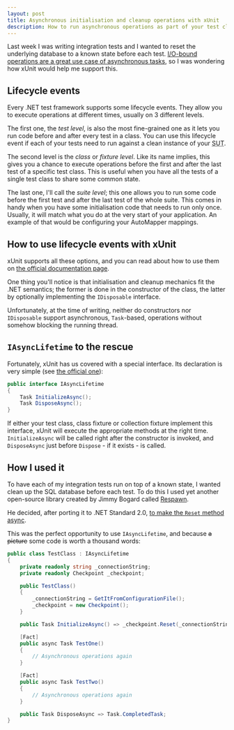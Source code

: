 ```yaml
---
layout: post
title: Asynchronous initialisation and cleanup operations with xUnit
description: How to run asynchronous operations as part of your test classes lifetime
---
```


Last week I was writing integration tests and I wanted to reset the underlying database to a known state before each test.
[I/O-bound operations are a great use case of asynchronous tasks](https://docs.microsoft.com/en-us/dotnet/standard/async-in-depth#deeper-dive-into-tasks-for-an-io-bound-operation), so I was wondering how xUnit would help me support this.

## Lifecycle events

Every .NET test framework supports some lifecycle events.
They allow you to execute operations at different times, usually on 3 different levels.

The first one, the _test level_, is also the most fine-grained one as it lets you run code before and after every test in a class.
You can use this lifecycle event if each of your tests need to run against a clean instance of your <abbr title="System Under Test">SUT</abbr>.

The second level is the _class_ or _fixture level_.
Like its name implies, this gives you a chance to execute operations before the first and after the last test of a specific test class.
This is useful when you have all the tests of a single test class to share some common state.

The last one, I'll call the _suite level_; this one allows you to run some code before the first test and after the last test of the whole suite.
This comes in handy when you have some initialisation code that needs to run only once.
Usually, it will match what you do at the very start of your application.
An example of that would be configuring your AutoMapper mappings.

## How to use lifecycle events with xUnit

xUnit supports all these options, and you can read about how to use them on [the official documentation page](https://xunit.github.io/docs/shared-context.html).

One thing you'll notice is that initialisation and cleanup mechanics fit the .NET semantics; the former is done in the constructor of the class, the latter by optionally implementing the `IDisposable` interface.

Unfortunately, at the time of writing, neither do constructors nor `IDisposable` support asynchronous, `Task`-based, operations without somehow blocking the running thread.

## `IAsyncLifetime` to the rescue

Fortunately, xUnit has us covered with a special interface.
Its declaration is very simple (see [the official one](https://github.com/xunit/xunit/blob/master/src/xunit.core/IAsyncLifetime.cs)):

```csharp
public interface IAsyncLifetime
{
    Task InitializeAsync();
    Task DisposeAsync();
}
```

If either your test class, class fixture or collection fixture implement this interface, xUnit will execute the appropriate methods at the right time.
`InitializeAsync` will be called right after the constructor is invoked, and `DisposeAsync` just before `Dispose` - if it exists - is called.

## How I used it

To have each of my integration tests run on top of a known state, I wanted clean up the SQL database before each test.
To do this I used yet another open-source library created by Jimmy Bogard called [Respawn](https://github.com/jbogard/Respawn).

He decided, after porting it to .NET Standard 2.0, [to make the `Reset` method async](https://github.com/jbogard/Respawn/commit/2f08dbd309b5850acf87f263034d48d96e131752#diff-53a3924bbd9de5e0d29b2154c5f23eda).

This was the perfect opportunity to use `IAsyncLifetime`, and because <span style="text-decoration: line-through">a picture</span> some code is worth a thousand words:

```csharp
public class TestClass : IAsyncLifetime
{
    private readonly string _connectionString;
    private readonly Checkpoint _checkpoint;

    public TestClass()
    {
        _connectionString = GetItFromConfigurationFile();
        _checkpoint = new Checkpoint();
    }

    public Task InitializeAsync() => _checkpoint.Reset(_connectionString);

    [Fact]
    public async Task TestOne()
    {
        // Asynchronous operations again
    }

    [Fact]
    public async Task TestTwo()
    {
        // Asynchronous operations again
    }

    public Task DisposeAsync => Task.CompletedTask;
}
```